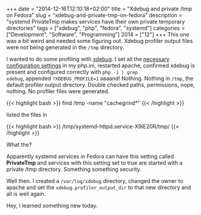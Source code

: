 +++
date = "2014-12-16T12:10:18+02:00"
title = "Xdebug and private /tmp on Fedora"
slug = "xdebug-and-private-tmp-on-fedora"
description = "systemd PrivateTmp makes services have their own private temporary directories"
tags = ["xdebug", "php", "fedora", "systemd"]
categories = ["Development", "Software", "Programming"]
2014 = ["12"]
+++
This one was a bit weird and needed some figuring out. Xdebug profiler output files were not being generated in the <code>/tmp</code> directory.<br>

I wanted to do some profiling with <a href="http://xdebug.org">xdebug</a>. I set all the <a href="http://xdebug.org/docs/all_settings#profiler_enable_trigger">necessary configuration settings</a>  in my php.ini, restarted apache, confirmed xdebug is present and configured correctly with <code>php -i | grep xdebug</code>, appended <code>?XDEBUG_PROFILE=1</code> aaaand! Nothing. Nothing in <code>/tmp</code>, the default profiler output directory. Double checked paths, permissions, nope, nothing. No profiler files were generated.

{{< highlight bash >}}
find /tmp -name "cachegrind*"
{{< /highlight >}}

 listed the files in

{{< highlight bash >}}
/tmp/systemd-httpd.service-X9iE20R/tmp/
{{< /highlight >}}

What the?

Apparently systemd services in Fedora can have this setting called <b>PrivateTmp</b> and services with this setting set to true are started with a private /tmp directory. Something something security.

Well then. I created a <code>/var/log/xdebug</code> directory, changed the owner to apache and set the <code>xdebug.profiler_output_dir</code> to that new directory and all is well again.

Hey, I learned something new today.<br>
